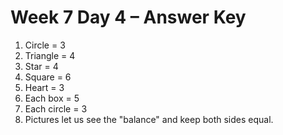 # Week 7 Day 4 – Answer Key

1. Circle = 3
2. Triangle = 4
3. Star = 4
4. Square = 6
5. Heart = 3
6. Each box = 5
7. Each circle = 3
8. Pictures let us see the "balance" and keep both sides equal.
